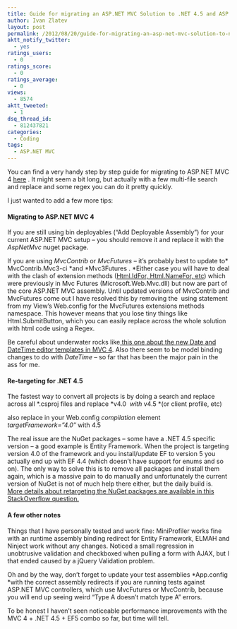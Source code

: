 ```yaml
---
title: Guide for migrating an ASP.NET MVC Solution to .NET 4.5 and ASP.NET MVC 4
author: Ivan Zlatev
layout: post
permalink: /2012/08/20/guide-for-migrating-an-asp-net-mvc-solution-to-net-4-5-and-asp-net-mvc-4/
aktt_notify_twitter:
  - yes
ratings_users:
  - 0
ratings_score:
  - 0
ratings_average:
  - 0
views:
  - 8574
aktt_tweeted:
  - 1
dsq_thread_id:
  - 812437821
categories:
  - Coding
tags:
  - ASP.NET MVC
---
```

You can find a very handy step by step guide for migrating to ASP.NET MVC 4 [here][1] . It might seem a bit long, but actually with a few multi-file search and replace and some regex you can do it pretty quickly.

I just wanted to add a few more tips:

#### Migrating to ASP.NET MVC 4

If you are still using bin deployables (&#8220;Add Deployable Assembly&#8221;) for your current ASP.NET MVC setup &#8211; you should remove it and replace it with the *AspNetMvc* nuget package.

If you are using *MvcContrib* or *MvcFutures* &#8211; it&#8217;s probably best to update to* MvcContrib.Mvc3-ci *and *Mvc3Futures . *Either case you will have to deal with the clash of extension methods ([Html.IdFor, Html.NameFor, etc][2]) which were previously in Mvc Futures (Microsoft.Web.Mvc.dll) but now are part of the core ASP.NET MVC assembly. Until updated versions of MvcContrib and MvcFutures come out I have resolved this by removing the  using statement from my View&#8217;s Web.config for the MvcFutures extensions methods namespace. This however means that you lose tiny things like Html.SubmitButton, which you can easily replace across the whole solution with html code using a Regex.

Be careful about underwater rocks like[ this one about the new Date and DateTime editor templates in MVC 4][3]. Also there seem to be model binding changes to do with *DateTime* &#8211; so far that has been the major pain in the ass for me.

#### Re-targeting for .NET 4.5

The fastest way to convert all projects is by doing a search and replace across all *.csproj files and replace *<TargetFrameworkVersion>v4.0</TargetFrameworkVersion>  *with* <TargetFrameworkVersion>v4.5</TargetFrameworkVersion> *(or client profile, etc)

also replace in your Web.config *compilation* element *targetFramework=&#8221;4.0&#8243;* with 4.5

The real issue are the NuGet packages &#8211; some have a .NET 4.5 specific version &#8211; a good example is Entity Framework. When the project is targeting version 4.0 of the framework and you install/update EF to version 5 you actually end up with EF 4.4 (which doesn&#8217;t have support for enums and so on). The only way to solve this is to remove all packages and install them again, which is a massive pain to do manually and unfortunately the current version of NuGet is not of much help there either, but the daily build is. [More details about retargeting the NuGet packages are available in this StackOverflow question.][4]

#### A few other notes

Things that I have personally tested and work fine: MiniProfiler works fine with an runtime assembly binding redirect for Entity Framework, ELMAH and Ninject work without any changes. Noticed a small regression in unobtrusive validation and checkboxed when pulling a form with AJAX, but I that ended caused by a jQuery Validation problem.

Oh and by the way, don&#8217;t forget to update your test assemblies *App.config *with the correct assembly redirects if you are running tests against ASP.NET MVC controllers, which use MvcFutures or MvcContrib, because you will end up seeing weird &#8220;Type A doesn&#8217;t match type A&#8221; errors.

To be honest I haven&#8217;t seen noticeable performance improvements with the MVC 4 + .NET 4.5 + EF5 combo so far, but time will tell.

 [1]: http://www.asp.net/whitepapers/mvc4-release-notes#_Toc303253806
 [2]: http://msdn.microsoft.com/en-us/library/hh429726(v=vs.108)
 [3]: http://ivanz.com/2012/08/17/heads-up-on-a-hidden-breaking-change-in-asp-net-mvc-4/ "Heads up on a hidden breaking change in ASP.NET MVC 4"
 [4]: http://stackoverflow.com/questions/12006991/retargeting-solution-from-net-4-0-to-4-5-how-to-retarget-the-nuget-packages